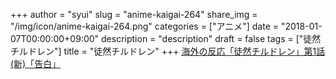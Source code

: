 +++
author = "syui"
slug = "anime-kaigai-264"
share_img = "/img/icon/anime-kaigai-264.png"
categories = ["アニメ"]
date = "2018-01-07T00:00:00+09:00"
description = "description"
draft = false
tags = ["徒然チルドレン"]
title = "徒然チルドレン"
+++
<a href="http://www.anihon.com/entry/2017/07/05/220622" rel="nofollow" target="_blank" title="海外の反応「徒然チルドレン」第1話(新)「告白」">海外の反応「徒然チルドレン」第1話(新)「告白」</a>
